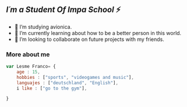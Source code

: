 ## *I´m a Student Of Impa School* ⚡

- 🤟 I’m studying avionica.
- 🔭 I’m currently learning about how to be a better person in this world.
- 💯 I’m looking to collaborate on future projects with my friends.
### **More about me**

```javascript
var Lesme Franco= {
    age : 15,
    hobbies : ["sports", "videogames and music"],
    languajes : ["deutschland", "English"],
    i like : ["go to the gym"],

}
```

